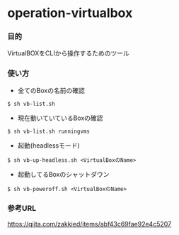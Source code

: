 # operation-virtualbox

### 目的

VirtualBOXをCLIから操作するためのツール


### 使い方

+ 全てのBoxの名前の確認

```
$ sh vb-list.sh
```

+ 現在動いていているBoxの確認

```
$ sh vb-list.sh runningvms
```

+ 起動(headlessモード)

```
$ sh vb-up-headless.sh <VirtualBoxのName>
```

+ 起動してるBoxのシャットダウン

```
$ sh vb-poweroff.sh <VirtualBoxのName>
```


### 参考URL

https://qiita.com/zakkied/items/abf43c69fae92e4c5207
